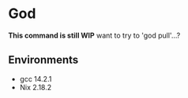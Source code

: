 # God
**This command is still WIP**
want to try to 'god pull'...?

## Environments
- gcc 14.2.1
- Nix 2.18.2
